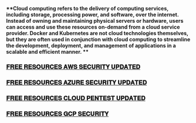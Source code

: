 __**Cloud computing refers to the delivery of computing services, including storage, processing power, and software, over the internet. Instead of owning and maintaining physical servers or hardware, users can access and use these resources on-demand from a cloud service provider.
Docker and Kubernetes are not cloud technologies themselves, but they are often used in conjunction with cloud computing to streamline the development, deployment, and management of applications in a scalable and efficient manner.
**__

### [𝐅𝐑𝐄𝐄 𝐑𝐄𝐒𝐎𝐔𝐑𝐂𝐄𝐒 𝐀𝐖𝐒 𝐒𝐄𝐂𝐔𝐑𝐈𝐓𝐘 𝐔𝐏𝐃𝐀𝐓𝐄𝐃](https://github.com/SilkRoadModerator/Cloud_Security/blob/main/%F0%9D%90%85%F0%9D%90%91%F0%9D%90%84%F0%9D%90%84_%F0%9D%90%91%F0%9D%90%84%F0%9D%90%92%F0%9D%90%8E%F0%9D%90%94%F0%9D%90%91%F0%9D%90%82%F0%9D%90%84%F0%9D%90%92_%F0%9D%90%80%F0%9D%90%96%F0%9D%90%92_%F0%9D%90%92%F0%9D%90%84%F0%9D%90%82%F0%9D%90%94%F0%9D%90%91%F0%9D%90%88%F0%9D%90%93%F0%9D%90%98_%F0%9D%90%94%F0%9D%90%8F%F0%9D%90%83%F0%9D%90%80%F0%9D%90%93%F0%9D%90%84%F0%9D%90%83.md)

### [𝐅𝐑𝐄𝐄 𝐑𝐄𝐒𝐎𝐔𝐑𝐂𝐄𝐒 𝐀𝐙𝐔𝐑𝐄 𝐒𝐄𝐂𝐔𝐑𝐈𝐓𝐘 𝐔𝐏𝐃𝐀𝐓𝐄𝐃](https://github.com/SilkRoadModerator/Cloud_Security/blob/main/%F0%9D%90%85%F0%9D%90%91%F0%9D%90%84%F0%9D%90%84_%F0%9D%90%91%F0%9D%90%84%F0%9D%90%92%F0%9D%90%8E%F0%9D%90%94%F0%9D%90%91%F0%9D%90%82%F0%9D%90%84%F0%9D%90%92_%F0%9D%90%80%F0%9D%90%99%F0%9D%90%94%F0%9D%90%91%F0%9D%90%84_%F0%9D%90%92%F0%9D%90%84%F0%9D%90%82%F0%9D%90%94%F0%9D%90%91%F0%9D%90%88%F0%9D%90%93%F0%9D%90%98_%F0%9D%90%94%F0%9D%90%8F%F0%9D%90%83%F0%9D%90%80%F0%9D%90%93%F0%9D%90%84%F0%9D%90%83.md)

### [𝐅𝐑𝐄𝐄 𝐑𝐄𝐒𝐎𝐔𝐑𝐂𝐄𝐒 𝐂𝐋𝐎𝐔𝐃 𝐏𝐄𝐍𝐓𝐄𝐒𝐓 𝐔𝐏𝐃𝐀𝐓𝐄𝐃](https://github.com/SilkRoadModerator/Cloud_Security/blob/main/%F0%9D%90%85%F0%9D%90%91%F0%9D%90%84%F0%9D%90%84_%F0%9D%90%91%F0%9D%90%84%F0%9D%90%92%F0%9D%90%8E%F0%9D%90%94%F0%9D%90%91%F0%9D%90%82%F0%9D%90%84%F0%9D%90%92_%F0%9D%90%82%F0%9D%90%8B%F0%9D%90%8E%F0%9D%90%94%F0%9D%90%83_%F0%9D%90%8F%F0%9D%90%84%F0%9D%90%8D%F0%9D%90%93%F0%9D%90%84%F0%9D%90%92%F0%9D%90%93_%F0%9D%90%94%F0%9D%90%8F%F0%9D%90%83%F0%9D%90%80%F0%9D%90%93%F0%9D%90%84%F0%9D%90%83.md)

### [𝐅𝐑𝐄𝐄 𝐑𝐄𝐒𝐎𝐔𝐑𝐂𝐄𝐒 𝐆𝐂𝐏 𝐒𝐄𝐂𝐔𝐑𝐈𝐓𝐘](https://github.com/SilkRoadModerator/Cloud_Security/blob/main/%F0%9D%90%85%F0%9D%90%91%F0%9D%90%84%F0%9D%90%84_%F0%9D%90%91%F0%9D%90%84%F0%9D%90%92%F0%9D%90%8E%F0%9D%90%94%F0%9D%90%91%F0%9D%90%82%F0%9D%90%84%F0%9D%90%92_%F0%9D%90%86%F0%9D%90%82%F0%9D%90%8F_%F0%9D%90%92%F0%9D%90%84%F0%9D%90%82%F0%9D%90%94%F0%9D%90%91%F0%9D%90%88%F0%9D%90%93%F0%9D%90%98.md)

